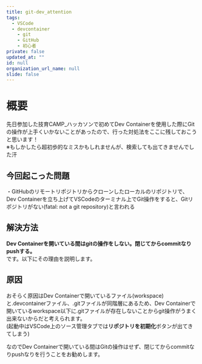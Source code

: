 ```yaml
---
title: git-dev_attention
tags:
  - VSCode
  - devcontainer
	- git
	- GitHub
	- 初心者
private: false
updated_at: ""
id: null
organization_url_name: null
slide: false
---
```

<!-- # Dev Containerでのgit操作の注意点 -->

# 概要
先日参加した技育CAMP_ハッカソンで初めてDev Containerを使用した際にGitの操作が上手くいかないことがあったので、行った対処法をここに残しておこうと思います！  
※もしかしたら超初歩的なミスかもしれませんが、検索しても出てきませんでした汗

## 今回起こった問題
・GitHubのリモートリポジトリからクローンしたローカルのリポジトリで、Dev Containerを立ち上げてVSCodeのターミナル上でGit操作をすると、Gitリポジトリがない(fatal: not a git repository)と言われる

## 解決方法
**Dev Containerを開いている間はgitの操作をしない。閉じてからcommitなりpushする。**  
です。以下にその理由を説明します。

## 原因
おそらく原因はDev Containerで開いているファイル(workspace)と.devcontainerファイル、.gitファイルが同階層にあるため、Dev Containerで開いているworkspace以下に.gitファイルが存在しないことからgit操作がうまく出来ないからだと考えられます。  
(起動中はVSCode上のソース管理タブでは**リポジトリを初期化**ボタンが出てきてしまう)  
  
なのでDev Containerで開いている間はGitの操作はせず、閉じてからcommitなりpushなりを行うことをお勧めします。
